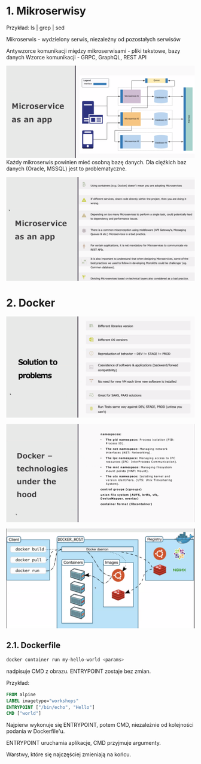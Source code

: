 # 1. Mikroserwisy
Przykład: ls | grep | sed

Mikroserwis - wydzielony serwis, niezależny od pozostałych serwisów

Antywzorce komunikacji między mikroserwisami - pliki tekstowe, bazy danych
Wzorce komunikacji - GRPC, GraphQL, REST API

![alt text](image.png)
Każdy mikroserwis powinien mieć osobną bazę danych. Dla ciężkich baz danych (Oracle, MSSQL) jest to problematyczne.

![alt text](image-1.png)

# 2. Docker

![alt text](image-2.png)

![alt text](image-3.png)

![alt text](image-4.png)

## 2.1. Dockerfile

```bash
docker container run my-hello-world <params>
```
<params> nadpisuje CMD z obrazu. ENTRYPOINT zostaje bez zmian.

Przykład:
```Dockerfile
FROM alpine
LABEL imagetype="workshops"
ENTRYPOINT ["/bin/echo", "Hello"]
CMD ["world"]
```

Najpierw wykonuje się ENTRYPOINT, potem CMD, niezależnie od kolejności podania w Dockerfile'u.

ENTRYPOINT uruchamia aplikacje, CMD przyjmuje argumenty.

Warstwy, które się najczęściej zmieniają na końcu.


